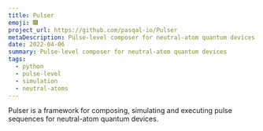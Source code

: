 ```yaml
---
title: Pulser
emoji: 🎆
project_url: https://github.com/pasqal-io/Pulser
metaDescription: Pulse-level composer for neutral-atom quantum devices
date: 2022-04-06
summary: Pulse-level composer for neutral-atom quantum devices
tags:
  - python
  - pulse-level
  - simulation
  - neutral-atoms
---
```


Pulser is a framework for composing, simulating and executing pulse sequences
for neutral-atom quantum devices.
